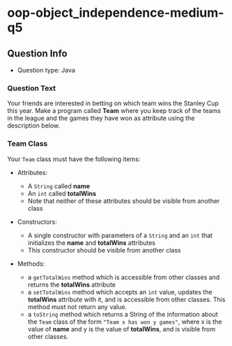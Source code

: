 # oop-object_independence-medium-q5

## Question Info

- Question type: Java

### Question Text

Your friends are interested in betting on which team wins the Stanley Cup this year. Make a program called **Team** 
where you keep track of the teams in the league and the games they have won as attribute using the description below.

### Team Class

Your `Team` class must have the following items:

- Attributes:
    - A `String` called **name**
    - An `int` called **totalWins**
    - Note that neither of these attributes should be visible from another class

- Constructors:
    - A single constructor with parameters of a `String` and an `int` that initializes the **name** and
      **totalWins** attributes
    - This constructor should be visible from another class

- Methods:
    - a `getTotalWins` method which is accessible from other classes and returns the **totalWins** attribute
    - a `setTotalWins` method which accepts an `int` value, updates the **totalWins** attribute with it,
      and is accessible from other classes. This method must not return any value.
    - a `toString` method which returns a String of the information about the `Team` class of the form
      `"Team x has won y games"`, where x is the value of **name** and y is the value of **totalWins**,
      and is visible from other classes.